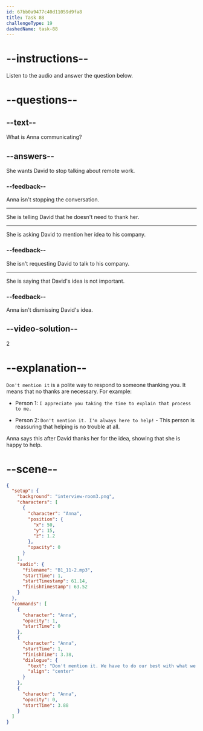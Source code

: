 ```yaml
---
id: 67bb0a9477c40d11059d9fa8
title: Task 88
challengeType: 19
dashedName: task-88
---
```


<!-- (Audio) Anna: Don't mention it. We have to do our best with what we have. -->

# --instructions--

Listen to the audio and answer the question below.

# --questions--

## --text--

What is Anna communicating?

## --answers--

She wants David to stop talking about remote work.

### --feedback--

Anna isn't stopping the conversation.

---

She is telling David that he doesn't need to thank her.

---

She is asking David to mention her idea to his company.

### --feedback--

She isn't requesting David to talk to his company.

---

She is saying that David's idea is not important.

### --feedback--

Anna isn't dismissing David's idea.

## --video-solution--

2

# --explanation--

`Don't mention it` is a polite way to respond to someone thanking you. It means that no thanks are necessary. For example:

- Person 1: `I appreciate you taking the time to explain that process to me.`

- Person 2: `Don't mention it. I'm always here to help!` - This person is reassuring that helping is no trouble at all.

Anna says this after David thanks her for the idea, showing that she is happy to help.

# --scene--

```json
{
  "setup": {
    "background": "interview-room3.png",
    "characters": [
      {
        "character": "Anna",
        "position": {
          "x": 50,
          "y": 15,
          "z": 1.2
        },
        "opacity": 0
      }
    ],
    "audio": {
      "filename": "B1_11-2.mp3",
      "startTime": 1,
      "startTimestamp": 61.14,
      "finishTimestamp": 63.52
    }
  },
  "commands": [
    {
      "character": "Anna",
      "opacity": 1,
      "startTime": 0
    },
    {
      "character": "Anna",
      "startTime": 1,
      "finishTime": 3.38,
      "dialogue": {
        "text": "Don't mention it. We have to do our best with what we have.",
        "align": "center"
      }
    },
    {
      "character": "Anna",
      "opacity": 0,
      "startTime": 3.88
    }
  ]
}
```
